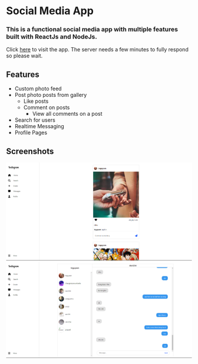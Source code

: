 # Social Media App

### This is a functional social media app with multiple features built with ReactJs and NodeJs.

Click [here](https://dungvaobangdienthoai.vercel.app/) to visit the app.
The server needs a few minutes to fully respond so please wait.

## Features

- Custom photo feed
- Post photo posts from gallery
  - Like posts
  - Comment on posts
    - View all comments on a post
- Search for users
- Realtime Messaging
- Profile Pages

## Screenshots

<p>
<img src="public/Screenshot home.png" width="700"/> 
<img src="public/Screenshot message.png" width="700"/>

</p>
